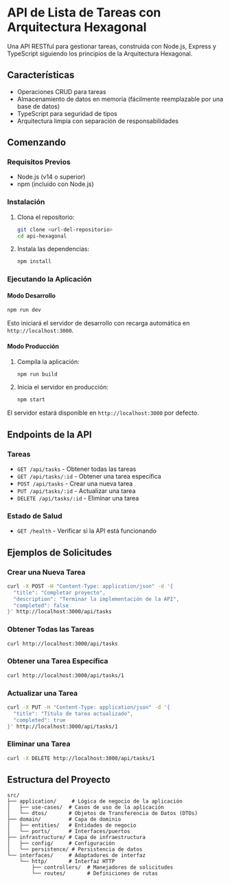 # API de Lista de Tareas con Arquitectura Hexagonal

Una API RESTful para gestionar tareas, construida con Node.js, Express y TypeScript siguiendo los principios de la Arquitectura Hexagonal.
 
## Características

- Operaciones CRUD para tareas
- Almacenamiento de datos en memoria (fácilmente reemplazable por una base de datos)
- TypeScript para seguridad de tipos
- Arquitectura limpia con separación de responsabilidades

## Comenzando

### Requisitos Previos

- Node.js (v14 o superior)
- npm (incluido con Node.js)

### Instalación

1. Clona el repositorio:
   ```bash
   git clone <url-del-repositorio>
   cd api-hexagonal
   ```

2. Instala las dependencias:
   ```bash
   npm install
   ```

### Ejecutando la Aplicación

#### Modo Desarrollo

```bash
npm run dev
```

Esto iniciará el servidor de desarrollo con recarga automática en `http://localhost:3000`.

#### Modo Producción

1. Compila la aplicación:
   ```bash
   npm run build
   ```

2. Inicia el servidor en producción:
   ```bash
   npm start
   ```

El servidor estará disponible en `http://localhost:3000` por defecto.

## Endpoints de la API

### Tareas

- `GET /api/tasks` - Obtener todas las tareas
- `GET /api/tasks/:id` - Obtener una tarea específica
- `POST /api/tasks` - Crear una nueva tarea
- `PUT /api/tasks/:id` - Actualizar una tarea
- `DELETE /api/tasks/:id` - Eliminar una tarea

### Estado de Salud

- `GET /health` - Verificar si la API está funcionando

## Ejemplos de Solicitudes

### Crear una Nueva Tarea

```bash
curl -X POST -H "Content-Type: application/json" -d '{
  "title": "Completar proyecto",
  "description": "Terminar la implementación de la API",
  "completed": false
}' http://localhost:3000/api/tasks
```

### Obtener Todas las Tareas

```bash
curl http://localhost:3000/api/tasks
```

### Obtener una Tarea Específica

```bash
curl http://localhost:3000/api/tasks/1
```

### Actualizar una Tarea

```bash
curl -X PUT -H "Content-Type: application/json" -d '{
  "title": "Título de tarea actualizado",
  "completed": true
}' http://localhost:3000/api/tasks/1
```

### Eliminar una Tarea

```bash
curl -X DELETE http://localhost:3000/api/tasks/1
```

## Estructura del Proyecto

```
src/
├── application/     # Lógica de negocio de la aplicación
│   ├── use-cases/  # Casos de uso de la aplicación
│   └── dtos/       # Objetos de Transferencia de Datos (DTOs)
├── domain/         # Capa de dominio
│   ├── entities/   # Entidades de negocio
│   └── ports/      # Interfaces/puertos
├── infrastructure/ # Capa de infraestructura
│   ├── config/     # Configuración
│   └── persistence/ # Persistencia de datos
└── interfaces/     # Adaptadores de interfaz
    └── http/       # Interfaz HTTP
        ├── controllers/  # Manejadores de solicitudes
        └── routes/       # Definiciones de rutas
